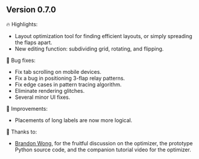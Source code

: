
## Version 0.7.0

🔥 Highlights:
- Layout optimization tool for finding efficient layouts, or simply spreading the flaps apart.
- New editing function: subdividing grid, rotating, and flipping.

🐛 Bug fixes:
- Fix tab scrolling on mobile devices.
- Fix a bug in positioning 3-flap relay patterns.
- Fix edge cases in pattern tracing algorithm.
- Eliminate rendering glitches.
- Several minor UI fixes.

💪 Improvements:
- Placements of long labels are now more logical.

🙏 Thanks to:
- [Brandon Wong](https://web.mit.edu/wongb/www/origami/), for the fruitful discussion on the optimizer, the prototype Python source code, and the companion tutorial video for the optimizer.
